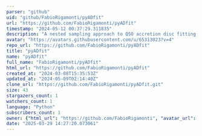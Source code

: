 ```yaml
---
parser: "github"
uid: "github/FabioRigamonti/pyADfit"
url: "https://github.com/FabioRigamonti/pyADfit"
timestamp: "2024-05-12 00:37:29.311835"
description: "A nested sampling approach to QSO accretion disc fitting."
avatar: "https://avatars.githubusercontent.com/u/65313023?v=4"
repo_url: "https://github.com/FabioRigamonti/pyADfit"
title: "pyADfit"
name: "pyADfit"
full_name: "FabioRigamonti/pyADfit"
html_url: "https://github.com/FabioRigamonti/pyADfit"
created_at: "2024-03-08T15:35:53Z"
updated_at: "2024-05-09T02:14:40Z"
clone_url: "https://github.com/FabioRigamonti/pyADfit.git"
size: 43
stargazers_count: 1
watchers_count: 1
language: "Python"
subscribers_count: 1
owner: {"html_url": "https://github.com/FabioRigamonti", "avatar_url": "https://avatars.githubusercontent.com/u/65313023?v=4", "login": "FabioRigamonti", "type": "User"}
date: "2025-03-29 14:27:20.073061"
---
```

